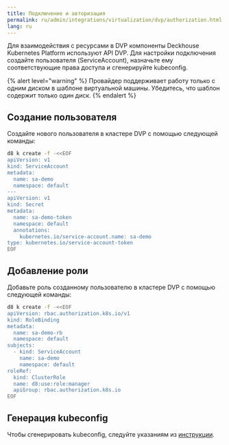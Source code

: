 ```yaml
---
title: Подключение и авторизация
permalink: ru/admin/integrations/virtualization/dvp/authorization.html
lang: ru
---
```


Для взаимодействия с ресурсами в DVP компоненты Deckhouse Kubernetes Platform используют API DVP. Для настройки подключения создайте пользователя (ServiceAccount), назначьте ему соответствующие права доступа и сгенерируйте kubeconfig.

{% alert level="warning" %}
Провайдер поддерживает работу только с одним диском в шаблоне виртуальной машины. Убедитесь, что шаблон содержит только один диск.
{% endalert %}

## Создание пользователя

Создайте нового пользователя в кластере DVP с помощью следующей команды:

```bash
d8 k create -f -<<EOF
apiVersion: v1
kind: ServiceAccount
metadata:
  name: sa-demo
  namespace: default
---
apiVersion: v1
kind: Secret
metadata:
  name: sa-demo-token
  namespace: default
  annotations:
    kubernetes.io/service-account.name: sa-demo
type: kubernetes.io/service-account-token
EOF
```

## Добавление роли

Добавьте роль созданному пользователю в кластере DVP с помощью следующей команды:

```bash
d8 k create -f -<<EOF
apiVersion: rbac.authorization.k8s.io/v1
kind: RoleBinding
metadata:
  name: sa-demo-rb
  namespace: default
subjects:
  - kind: ServiceAccount
    name: sa-demo
    namespace: default
roleRef:
  kind: ClusterRole
  name: d8:use:role:manager
  apiGroup: rbac.authorization.k8s.io
EOF
```

## Генерация kubeconfig

Чтобы сгенерировать kubeconfig, следуйте указаниям из [инструкции](/modules/user-authn/faq.html#как-сгенерировать-kubeconfig-для-доступа-к-kubernetes-api).
